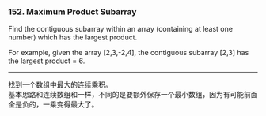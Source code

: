 ### 152. Maximum Product Subarray

Find the contiguous subarray within an array (containing at least one number) which has the largest product.

For example, given the array [2,3,-2,4],
the contiguous subarray [2,3] has the largest product = 6.

* * *

找到一个数组中最大的连续乘积。   
基本思路和连续数组和一样，不同的是要额外保存一个最小数组，因为有可能前面全是负的，一乘变得最大了。   

